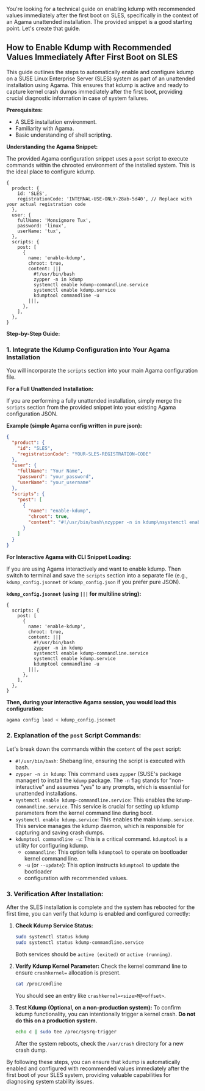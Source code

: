 You're looking for a technical guide on enabling kdump with recommended values immediately after the first boot on SLES, specifically in the context of an Agama unattended installation. The provided snippet is a good starting point. Let's create that guide.

## How to Enable Kdump with Recommended Values Immediately After First Boot on SLES

This guide outlines the steps to automatically enable and configure kdump on a SUSE Linux Enterprise Server (SLES) system as part of an unattended installation using Agama. This ensures that kdump is active and ready to capture kernel crash dumps immediately after the first boot, providing crucial diagnostic information in case of system failures.

**Prerequisites:**

  * A SLES installation environment.
  * Familiarity with Agama.
  * Basic understanding of shell scripting.

**Understanding the Agama Snippet:**

The provided Agama configuration snippet uses a `post` script to execute commands within the chrooted environment of the installed system. This is the ideal place to configure kdump.

```jsonnet
{
  product: {
    id: 'SLES',
    registrationCode: 'INTERNAL-USE-ONLY-28ab-5d40', // Replace with your actual registration code
  },
  user: {
    fullName: 'Monsignore Tux',
    password: 'linux',
    userName: 'tux',
  },
  scripts: {
    post: [
      {
        name: 'enable-kdump',
        chroot: true,
        content: |||
          #!/usr/bin/bash
          zypper -n in kdump
          systemctl enable kdump-commandline.service
          systemctl enable kdump.service
          kdumptool commandline -u
        |||,
      },
    ],
  },
}
```

**Step-by-Step Guide:**

### 1\. Integrate the Kdump Configuration into Your Agama Installation

You will incorporate the `scripts` section into your main Agama configuration file.

**For a Full Unattended Installation:**

If you are performing a fully unattended installation, simply merge the `scripts` section from the provided snippet into your existing Agama configuration JSON.

**Example (simple Agama config written in pure json):**

```json
{
  "product": {
    "id": "SLES",
    "registrationCode": "YOUR-SLES-REGISTRATION-CODE"
  },
  "user": {
    "fullName": "Your Name",
    "password": "your_password",
    "userName": "your_username"
  },
  "scripts": {
    "post": [
      {
        "name": "enable-kdump",
        "chroot": true,
        "content": "#!/usr/bin/bash\nzypper -n in kdump\nsystemctl enable kdump-commandline.service\nsystemctl enable kdump.service\nkdumptool commandline -u"
      }
    ]
  }
}
```

**For Interactive Agama with CLI Snippet Loading:**

If you are using Agama interactively and want to enable kdump. Then switch to terminal and save the `scripts` section into a separate file (e.g., `kdump_config.jsonnet` or `kdump_config.json` if you prefer pure JSON).

**`kdump_config.jsonnet` (using `|||` for multiline string):**

```jsonnet
{
  scripts: {
    post: [
      {
        name: 'enable-kdump',
        chroot: true,
        content: |||
          #!/usr/bin/bash
          zypper -n in kdump
          systemctl enable kdump-commandline.service
          systemctl enable kdump.service
          kdumptool commandline -u
        |||,
      },
    ],
  },
}
```

**Then, during your interactive Agama session, you would load this configuration:**

```bash
agama config load < kdump_config.jsonnet
```

### 2\. Explanation of the `post` Script Commands:

Let's break down the commands within the `content` of the `post` script:

  * `#!/usr/bin/bash`: Shebang line, ensuring the script is executed with bash.
  * `zypper -n in kdump`: This command uses `zypper` (SUSE's package manager) to install the `kdump` package. The `-n` flag stands for "non-interactive" and assumes "yes" to any prompts, which is essential for unattended installations.
  * `systemctl enable kdump-commandline.service`: This enables the `kdump-commandline.service`. This service is crucial for setting up kdump parameters from the kernel command line during boot.
  * `systemctl enable kdump.service`: This enables the main `kdump.service`. This service manages the kdump daemon, which is responsible for capturing and saving crash dumps.
  * `kdumptool commandline -u`: This is a critical command. `kdumptool` is a utility for configuring kdump.
      * `commandline`: This option tells `kdumptool` to operate on bootloader kernel command line.
      * `-u` (or `--update`): This option instructs `kdumptool` to update the bootloader
      * configuration with recommended values.

### 3\. Verification After Installation:

After the SLES installation is complete and the system has rebooted for the first time, you can verify that kdump is enabled and configured correctly:

1.  **Check Kdump Service Status:**

    ```bash
    sudo systemctl status kdump
    sudo systemctl status kdump-commandline.service
    ```

    Both services should be `active (exited)` or `active (running)`.

2.  **Verify Kdump Kernel Parameter:**
    Check the kernel command line to ensure `crashkernel=` allocation is present.

    ```bash
    cat /proc/cmdline
    ```

    You should see an entry like `crashkernel=<size>M@<offset>`.

3.  **Test Kdump (Optional, on a non-production system):**
    To confirm kdump functionality, you can intentionally trigger a kernel crash. **Do not do this on a production system.**

    ```bash
    echo c | sudo tee /proc/sysrq-trigger
    ```

    After the system reboots, check the `/var/crash` directory for a new crash dump.

By following these steps, you can ensure that kdump is automatically enabled and configured with recommended values immediately after the first boot of your SLES system, providing valuable capabilities for diagnosing system stability issues.
